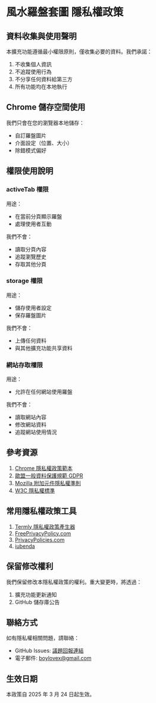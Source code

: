 # 風水羅盤套圖 隱私權政策

## 資料收集與使用聲明
本擴充功能遵循最小權限原則，僅收集必要的資料。我們承諾：

1. 不收集個人資訊
2. 不追蹤使用行為
3. 不分享任何資料給第三方
4. 所有功能均在本地執行

## Chrome 儲存空間使用
我們只會在您的瀏覽器本地儲存：
- 自訂羅盤圖片
- 介面設定（位置、大小）
- 除錯模式偏好

## 權限使用說明

### activeTab 權限
用途：
- 在當前分頁顯示羅盤
- 處理使用者互動

我們不會：
- 讀取分頁內容
- 追蹤瀏覽歷史
- 存取其他分頁

### storage 權限
用途：
- 儲存使用者設定
- 保存羅盤圖片

我們不會：
- 上傳任何資料
- 與其他擴充功能共享資料

### 網站存取權限
用途：
- 允許在任何網站使用羅盤

我們不會：
- 讀取網站內容
- 修改網站資料
- 追蹤網站使用情況

## 參考資源
1. [Chrome 隱私權政策範本](https://developer.chrome.com/docs/webstore/program-policies/privacy/)
2. [歐盟一般資料保護規範 GDPR](https://gdpr.eu/)
3. [Mozilla 附加元件隱私權準則](https://extensionworkshop.com/documentation/publish/add-on-policies/)
4. [W3C 隱私權標準](https://www.w3.org/Privacy/)

## 常用隱私權政策工具
1. [Termly 隱私權政策產生器](https://termly.io/products/privacy-policy-generator/)
2. [FreePrivacyPolicy.com](https://www.freeprivacypolicy.com/)
3. [PrivacyPolicies.com](https://www.privacypolicies.com/)
4. [iubenda](https://www.iubenda.com/en/)

## 保留修改權利
我們保留修改本隱私權政策的權利。重大變更時，將透過：
1. 擴充功能更新通知
2. GitHub 儲存庫公告

## 聯絡方式
如有隱私權相關問題，請聯絡：
- GitHub Issues: [議題回報連結](https://github.com/boylovex/GoogleMapLuoPan/issues)
- 電子郵件: boylovex@gmail.com

## 生效日期
本政策自 2025 年 3 月 24 日起生效。